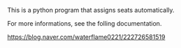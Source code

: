 This is a python program that assigns seats automatically.

For more informations, see the folling documentation.

https://blog.naver.com/waterflame0221/222726581519